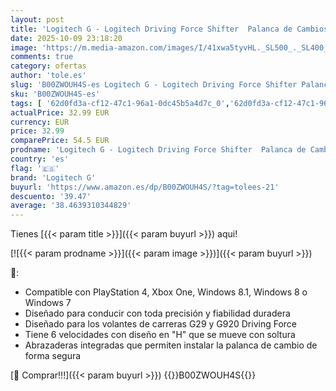 ```yaml
---
layout: post
title: 'Logitech G - Logitech Driving Force Shifter  Palanca de Cambios Para Volante G29 y G920  Playstation 4  Alámbrico  Sin sistema operativo  Negro'
date: 2025-10-09 23:18:20
image: 'https://m.media-amazon.com/images/I/41xwa5tyvHL._SL500_._SL400_.jpg'
comments: true
category: ofertas
author: 'tole.es'
slug: 'B00ZWOUH4S-es Logitech G - Logitech Driving Force Shifter Palanca de...'
sku: 'B00ZWOUH4S-es'
tags: [ '62d0fd3a-cf12-47c1-96a1-0dc45b5a4d7c_0','62d0fd3a-cf12-47c1-96a1-0dc45b5a4d7c_3801','62d0fd3a-cf12-47c1-96a1-0dc45b5a4d7c_701','62d0fd3a-cf12-47c1-96a1-0dc45b5a4d7c_7201','Accessories  gaming','Arborist Merchandising Root','Hardware y juegos para PlayStation 4','Informática','Juegos y Accesorios para PC','Precios destacados en Informática','Self Service','Special Features Stores','Videojuegos','Volantes y joysticks','logitech g','playstation','🇪🇸', ]
actualPrice: 32.99 EUR
currency: EUR
price: 32.99
comparePrice: 54.5 EUR
prodname: 'Logitech G - Logitech Driving Force Shifter  Palanca de Cambios Para Volante G29 y G920  Playstation 4  Alámbrico  Sin sistema operativo  Negro'
country: 'es'
flag: '🇪🇸'
brand: 'Logitech G'
buyurl: 'https://www.amazon.es/dp/B00ZWOUH4S/?tag=tolees-21'
descuento: '39.47'
average: '38.4639310344829'
---
```


Tienes [{{< param title >}}]({{< param buyurl >}}) aqui!

[![{{< param prodname >}}]({{< param image >}})]({{< param buyurl >}})

🔎:

- Compatible con PlayStation 4, Xbox One, Windows 8.1, Windows 8 o Windows 7
- Diseñado para conducir con toda precisión y fiabilidad duradera
- Diseñado para los volantes de carreras G29 y G920 Driving Force
- Tiene 6 velocidades con diseño en "H" que se mueve con soltura
- Abrazaderas integradas que permiten instalar la palanca de cambio de forma segura

[🛒 Comprar!!!]({{< param buyurl >}})
{{<world>}}B00ZWOUH4S{{</world>}}
